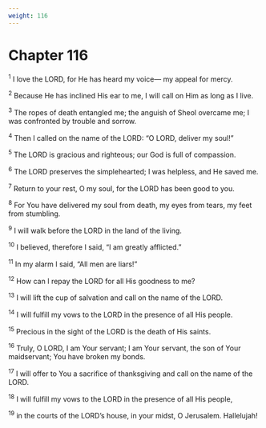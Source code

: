 ```yaml
---
weight: 116
---
```


# Chapter 116

<sup>1</sup> I love the LORD, for He has heard my voice— my appeal for mercy. 

<sup>2</sup> Because He has inclined His ear to me, I will call on Him as long as I live. 

<sup>3</sup> The ropes of death entangled me; the anguish of Sheol overcame me; I was confronted by trouble and sorrow. 

<sup>4</sup> Then I called on the name of the LORD: “O LORD, deliver my soul!” 

<sup>5</sup> The LORD is gracious and righteous; our God is full of compassion. 

<sup>6</sup> The LORD preserves the simplehearted; I was helpless, and He saved me. 

<sup>7</sup> Return to your rest, O my soul, for the LORD has been good to you. 

<sup>8</sup> For You have delivered my soul from death, my eyes from tears, my feet from stumbling. 

<sup>9</sup> I will walk before the LORD in the land of the living. 

<sup>10</sup> I believed, therefore I said, “I am greatly afflicted.” 

<sup>11</sup> In my alarm I said, “All men are liars!” 

<sup>12</sup> How can I repay the LORD for all His goodness to me? 

<sup>13</sup> I will lift the cup of salvation and call on the name of the LORD. 

<sup>14</sup> I will fulfill my vows to the LORD in the presence of all His people. 

<sup>15</sup> Precious in the sight of the LORD is the death of His saints. 

<sup>16</sup> Truly, O LORD, I am Your servant; I am Your servant, the son of Your maidservant; You have broken my bonds. 

<sup>17</sup> I will offer to You a sacrifice of thanksgiving and call on the name of the LORD. 

<sup>18</sup> I will fulfill my vows to the LORD in the presence of all His people, 

<sup>19</sup> in the courts of the LORD’s house, in your midst, O Jerusalem. Hallelujah! 


